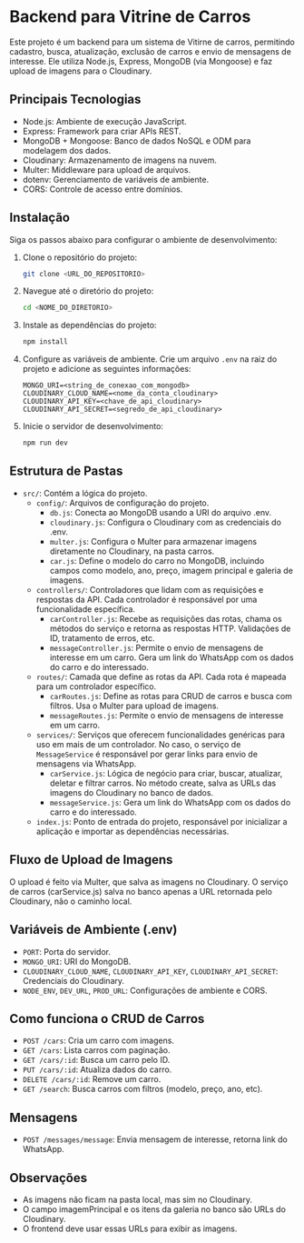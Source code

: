 # Backend para Vitrine de Carros

Este projeto é um backend para um sistema de Vitirne de carros, permitindo cadastro, busca, atualização, exclusão de carros e envio de mensagens de interesse. Ele utiliza Node.js, Express, MongoDB (via Mongoose) e faz upload de imagens para o Cloudinary.

## Principais Tecnologias

* Node.js: Ambiente de execução JavaScript.
* Express: Framework para criar APIs REST.
* MongoDB + Mongoose: Banco de dados NoSQL e ODM para modelagem dos dados.
* Cloudinary: Armazenamento de imagens na nuvem.
* Multer: Middleware para upload de arquivos.
* dotenv: Gerenciamento de variáveis de ambiente.
* CORS: Controle de acesso entre domínios.

## Instalação

Siga os passos abaixo para configurar o ambiente de desenvolvimento:

1. Clone o repositório do projeto:
   ```bash
   git clone <URL_DO_REPOSITORIO>
   ```
2. Navegue até o diretório do projeto:
   ```bash
   cd <NOME_DO_DIRETORIO>
   ```
3. Instale as dependências do projeto:
   ```bash
   npm install
   ```
4. Configure as variáveis de ambiente. Crie um arquivo `.env` na raiz do projeto e adicione as seguintes informações:
   ```plaintext
   MONGO_URI=<string_de_conexao_com_mongodb>
   CLOUDINARY_CLOUD_NAME=<nome_da_conta_cloudinary>
   CLOUDINARY_API_KEY=<chave_de_api_cloudinary>
   CLOUDINARY_API_SECRET=<segredo_de_api_cloudinary>
   ```
5. Inicie o servidor de desenvolvimento:
   ```bash
   npm run dev
   ```

## Estrutura de Pastas

* `src/`: Contém a lógica do projeto.
	+ `config/`: Arquivos de configuração do projeto.
		- `db.js`: Conecta ao MongoDB usando a URI do arquivo .env.
		- `cloudinary.js`: Configura o Cloudinary com as credenciais do .env.
		- `multer.js`: Configura o Multer para armazenar imagens diretamente no Cloudinary, na pasta carros.
		- `car.js`: Define o modelo do carro no MongoDB, incluindo campos como modelo, ano, preço, imagem principal e galeria de imagens.
	+ `controllers/`: Controladores que lidam com as requisições e respostas da API. Cada controlador é responsável por uma funcionalidade específica.
		- `carController.js`: Recebe as requisições das rotas, chama os métodos do serviço e retorna as respostas HTTP. Validações de ID, tratamento de erros, etc.
		- `messageController.js`: Permite o envio de mensagens de interesse em um carro. Gera um link do WhatsApp com os dados do carro e do interessado.
	+ `routes/`: Camada que define as rotas da API. Cada rota é mapeada para um controlador específico.
		- `carRoutes.js`: Define as rotas para CRUD de carros e busca com filtros. Usa o Multer para upload de imagens.
		- `messageRoutes.js`: Permite o envio de mensagens de interesse em um carro.
	+ `services/`: Serviços que oferecem funcionalidades genéricas para uso em mais de um controlador. No caso, o serviço de `MessageService` é responsável por gerar links para envio de mensagens via WhatsApp.
		- `carService.js`: Lógica de negócio para criar, buscar, atualizar, deletar e filtrar carros. No método create, salva as URLs das imagens do Cloudinary no banco de dados.
		- `messageService.js`: Gera um link do WhatsApp com os dados do carro e do interessado.
	+ `index.js`: Ponto de entrada do projeto, responsável por inicializar a aplicação e importar as dependências necessárias.

## Fluxo de Upload de Imagens

O upload é feito via Multer, que salva as imagens no Cloudinary. O serviço de carros (carService.js) salva no banco apenas a URL retornada pelo Cloudinary, não o caminho local.

## Variáveis de Ambiente (.env)

* `PORT`: Porta do servidor.
* `MONGO_URI`: URI do MongoDB.
* `CLOUDINARY_CLOUD_NAME`, `CLOUDINARY_API_KEY`, `CLOUDINARY_API_SECRET`: Credenciais do Cloudinary.
* `NODE_ENV`, `DEV_URL`, `PROD_URL`: Configurações de ambiente e CORS.

## Como funciona o CRUD de Carros

* `POST /cars`: Cria um carro com imagens.
* `GET /cars`: Lista carros com paginação.
* `GET /cars/:id`: Busca um carro pelo ID.
* `PUT /cars/:id`: Atualiza dados do carro.
* `DELETE /cars/:id`: Remove um carro.
* `GET /search`: Busca carros com filtros (modelo, preço, ano, etc).

## Mensagens

* `POST /messages/message`: Envia mensagem de interesse, retorna link do WhatsApp.

## Observações

* As imagens não ficam na pasta local, mas sim no Cloudinary.
* O campo imagemPrincipal e os itens da galeria no banco são URLs do Cloudinary.
* O frontend deve usar essas URLs para exibir as imagens.

